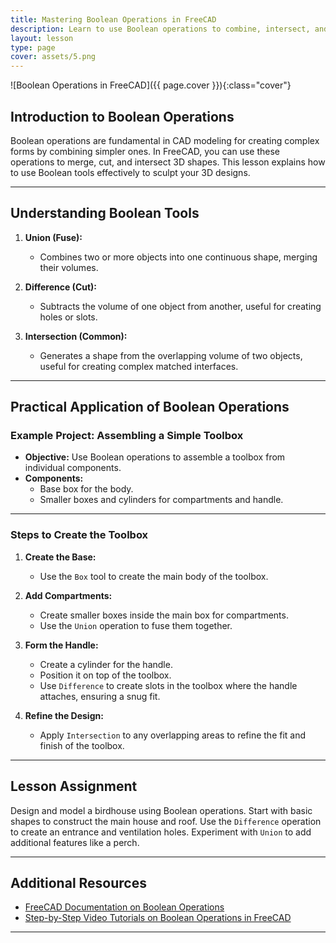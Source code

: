 ```yaml
---
title: Mastering Boolean Operations in FreeCAD
description: Learn to use Boolean operations to combine, intersect, and subtract objects in FreeCAD to create complex models.
layout: lesson
type: page
cover: assets/5.png
---
```


![Boolean Operations in FreeCAD]({{ page.cover }}){:class="cover"}

## Introduction to Boolean Operations

Boolean operations are fundamental in CAD modeling for creating complex forms by combining simpler ones. In FreeCAD, you can use these operations to merge, cut, and intersect 3D shapes. This lesson explains how to use Boolean tools effectively to sculpt your 3D designs.

---

## Understanding Boolean Tools

1. **Union (Fuse):**
   - Combines two or more objects into one continuous shape, merging their volumes.

2. **Difference (Cut):**
   - Subtracts the volume of one object from another, useful for creating holes or slots.

3. **Intersection (Common):**
   - Generates a shape from the overlapping volume of two objects, useful for creating complex matched interfaces.

---

## Practical Application of Boolean Operations

### Example Project: Assembling a Simple Toolbox

- **Objective:** Use Boolean operations to assemble a toolbox from individual components.
- **Components:**
  - Base box for the body.
  - Smaller boxes and cylinders for compartments and handle.

---

### Steps to Create the Toolbox

1. **Create the Base:**
   - Use the `Box` tool to create the main body of the toolbox.

2. **Add Compartments:**
   - Create smaller boxes inside the main box for compartments.
   - Use the `Union` operation to fuse them together.

3. **Form the Handle:**
   - Create a cylinder for the handle.
   - Position it on top of the toolbox.
   - Use `Difference` to create slots in the toolbox where the handle attaches, ensuring a snug fit.

4. **Refine the Design:**
   - Apply `Intersection` to any overlapping areas to refine the fit and finish of the toolbox.

---

## Lesson Assignment

Design and model a birdhouse using Boolean operations. Start with basic shapes to construct the main house and roof. Use the `Difference` operation to create an entrance and ventilation holes. Experiment with `Union` to add additional features like a perch.

---

## Additional Resources

- [FreeCAD Documentation on Boolean Operations](https://wiki.freecadweb.org/Part_Boolean)
- [Step-by-Step Video Tutorials on Boolean Operations in FreeCAD](https://www.youtube.com/results?search_query=freecad+boolean+operations+tutorial)

---
